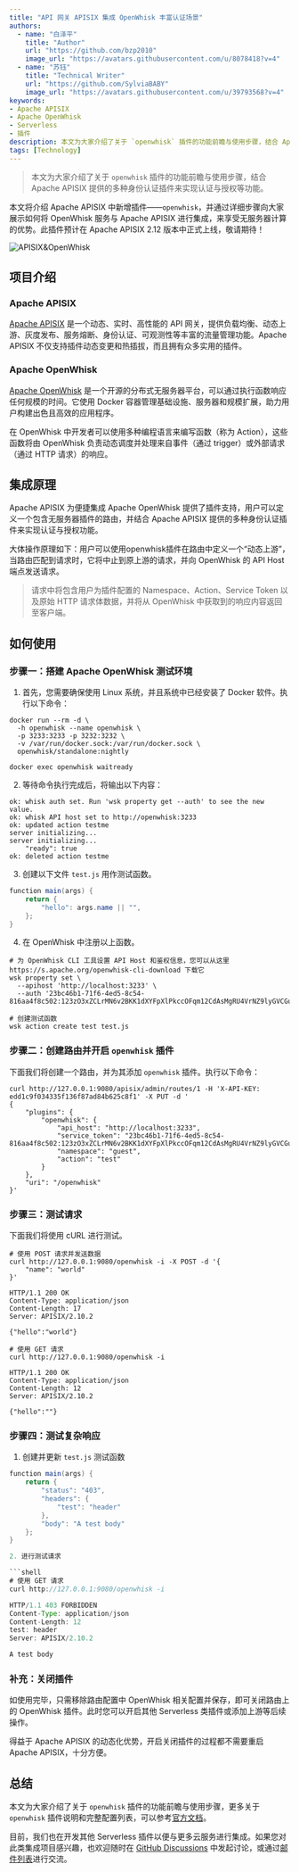 ```yaml
---
title: "API 网关 APISIX 集成 OpenWhisk 丰富认证场景"
authors:
  - name: "白泽平"
    title: "Author"
    url: "https://github.com/bzp2010"
    image_url: "https://avatars.githubusercontent.com/u/8078418?v=4"
  - name: "苏钰"
    title: "Technical Writer"
    url: "https://github.com/SylviaBABY"
    image_url: "https://avatars.githubusercontent.com/u/39793568?v=4"
keywords: 
- Apache APISIX
- Apache OpenWhisk
- Serverless
- 插件
description: 本文为大家介绍了关于 `openwhisk` 插件的功能前瞻与使用步骤，结合 Apache APISIX 提供的多种身份认证插件来实现认证与授权等功能。
tags: [Technology]
---
```


> 本文为大家介绍了关于 `openwhisk` 插件的功能前瞻与使用步骤，结合 Apache APISIX 提供的多种身份认证插件来实现认证与授权等功能。

<!--truncate-->

本文将介绍 Apache APISIX 中新增插件——`openwhisk`，并通过详细步骤向大家展示如何将 OpenWhisk 服务与 Apache APISIX 进行集成，来享受无服务器计算的优势。此插件预计在 Apache APISIX 2.12 版本中正式上线，敬请期待！

![APISIX&OpenWhisk](https://static.apiseven.com/202108/1640313816872-b2c018be-5433-4baf-ba6a-8330e160866a.png)

## 项目介绍

### Apache APISIX

[Apache APISIX](https://apisix.apache.org/) 是一个动态、实时、高性能的 API 网关，提供负载均衡、动态上游、灰度发布、服务熔断、身份认证、可观测性等丰富的流量管理功能。Apache APISIX 不仅支持插件动态变更和热插拔，而且拥有众多实用的插件。

### Apache OpenWhisk

[Apache OpenWhisk](https://openwhisk.apache.org/) 是一个开源的分布式无服务器平台，可以通过执行函数响应任何规模的时间。它使用 Docker 容器管理基础设施、服务器和规模扩展，助力用户构建出色且高效的应用程序。

在 OpenWhisk 中开发者可以使用多种编程语言来编写函数（称为 Action），这些函数将由 OpenWhisk 负责动态调度并处理来自事件（通过 trigger）或外部请求（通过 HTTP 请求）的响应。

## 集成原理

Apache APISIX 为便捷集成 Apache OpenWhisk 提供了插件支持，用户可以定义一个包含无服务器插件的路由，并结合 Apache APISIX 提供的多种身份认证插件来实现认证与授权功能。

大体操作原理如下：用户可以使用openwhisk插件在路由中定义一个“动态上游”，当路由匹配到请求时，它将中止到原上游的请求，并向 OpenWhisk 的 API Host 端点发送请求。

> 请求中将包含用户为插件配置的 Namespace、Action、Service Token 以及原始 HTTP 请求体数据，并将从 OpenWhisk 中获取到的响应内容返回至客户端。

## 如何使用

### 步骤一：搭建 Apache OpenWhisk 测试环境

1. 首先，您需要确保使用 Linux 系统，并且系统中已经安装了 Docker 软件。执行以下命令：

```shell
docker run --rm -d \
  -h openwhisk --name openwhisk \
  -p 3233:3233 -p 3232:3232 \
  -v /var/run/docker.sock:/var/run/docker.sock \
  openwhisk/standalone:nightly

docker exec openwhisk waitready
```

2. 等待命令执行完成后，将输出以下内容：

```
ok: whisk auth set. Run 'wsk property get --auth' to see the new value.
ok: whisk API host set to http://openwhisk:3233
ok: updated action testme
server initializing...
server initializing...
    "ready": true
ok: deleted action testme
```

3. 创建以下文件 `test.js` 用作测试函数。

```java
function main(args) {
    return {
        "hello": args.name || "",
    };
}
```

4. 在 OpenWhisk 中注册以上函数。

```shell
# 为 OpenWhisk CLI 工具设置 API Host 和鉴权信息，您可以从这里 https://s.apache.org/openwhisk-cli-download 下载它
wsk property set \
  --apihost 'http://localhost:3233' \
  --auth '23bc46b1-71f6-4ed5-8c54-816aa4f8c502:123zO3xZCLrMN6v2BKK1dXYFpXlPkccOFqm12CdAsMgRU4VrNZ9lyGVCGuMDGIwP'

# 创建测试函数
wsk action create test test.js
```

### 步骤二：创建路由并开启 `openwhisk` 插件

下面我们将创建一个路由，并为其添加 `openwhisk` 插件。执行以下命令：

```shell
curl http://127.0.0.1:9080/apisix/admin/routes/1 -H 'X-API-KEY: edd1c9f034335f136f87ad84b625c8f1' -X PUT -d '
{
    "plugins": {
        "openwhisk": {
            "api_host": "http://localhost:3233",
            "service_token": "23bc46b1-71f6-4ed5-8c54-816aa4f8c502:123zO3xZCLrMN6v2BKK1dXYFpXlPkccOFqm12CdAsMgRU4VrNZ9lyGVCGuMDGIwP",
            "namespace": "guest",
            "action": "test"
        }
    },
    "uri": "/openwhisk"
}'
```

### 步骤三：测试请求

下面我们将使用 cURL 进行测试。

```shell
# 使用 POST 请求并发送数据
curl http://127.0.0.1:9080/openwhisk -i -X POST -d '{
    "name": "world"
}'

HTTP/1.1 200 OK
Content-Type: application/json
Content-Length: 17
Server: APISIX/2.10.2

{"hello":"world"}

# 使用 GET 请求
curl http://127.0.0.1:9080/openwhisk -i

HTTP/1.1 200 OK
Content-Type: application/json
Content-Length: 12
Server: APISIX/2.10.2

{"hello":""}
```

### 步骤四：测试复杂响应

1. 创建并更新 `test.js` 测试函数

```java
function main(args) {
    return {
        "status": "403",
        "headers": {
            "test": "header"
        },
        "body": "A test body"
    };
}

2. 进行测试请求

```shell
# 使用 GET 请求
curl http://127.0.0.1:9080/openwhisk -i

HTTP/1.1 403 FORBIDDEN
Content-Type: application/json
Content-Length: 12
test: header
Server: APISIX/2.10.2

A test body
```

### 补充：关闭插件

如使用完毕，只需移除路由配置中 OpenWhisk 相关配置并保存，即可关闭路由上的 OpenWhisk 插件。此时您可以开启其他 Serverless 类插件或添加上游等后续操作。

得益于 Apache APISIX 的动态化优势，开启关闭插件的过程都不需要重启 Apache APISIX，十分方便。

## 总结

本文为大家介绍了关于 `openwhisk` 插件的功能前瞻与使用步骤，更多关于 `openwhisk` 插件说明和完整配置列表，可以参考[官方文档](https://apisix.apache.org/docs/apisix/next/plugins/openwhisk)。

目前，我们也在开发其他 Serverless 插件以便与更多云服务进行集成。如果您对此类集成项目感兴趣，也欢迎随时在 [GitHub Discussions](https://github.com/apache/apisix/discussions) 中发起讨论，或通过[邮件列表](https://apisix.apache.org/zh/docs/general/join)进行交流。
